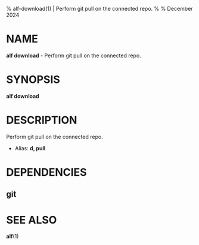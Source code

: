 % alf-download(1) | Perform git pull on the connected repo.
% 
% December 2024

NAME
==================================================

**alf download** - Perform git pull on the connected repo.

SYNOPSIS
==================================================

**alf download**

DESCRIPTION
==================================================

Perform git pull on the connected repo.

- Alias: **d, pull**

DEPENDENCIES
==================================================

git
--------------------------------------------------


SEE ALSO
==================================================

**alf**(1)


